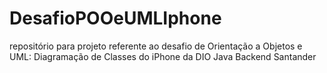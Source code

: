 # DesafioPOOeUMLIphone
repositório para projeto referente ao desafio de Orientação a Objetos e UML: Diagramação de Classes do iPhone da DIO Java Backend Santander
